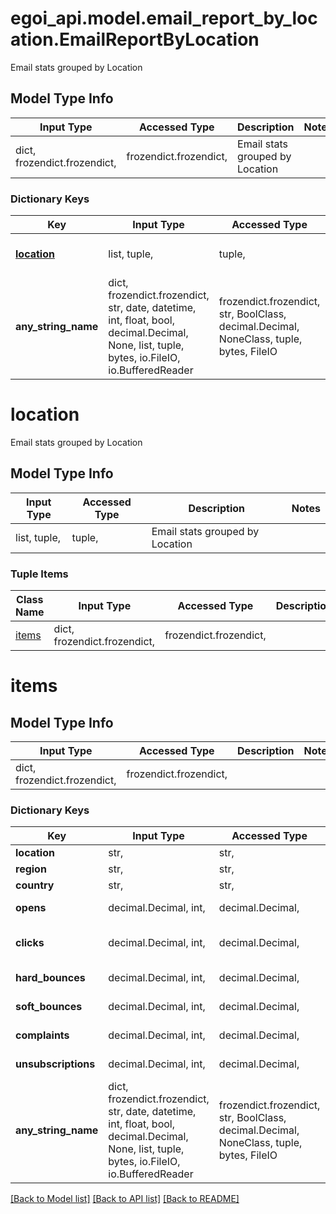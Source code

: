 # egoi_api.model.email_report_by_location.EmailReportByLocation

Email stats grouped by Location

## Model Type Info
Input Type | Accessed Type | Description | Notes
------------ | ------------- | ------------- | -------------
dict, frozendict.frozendict,  | frozendict.frozendict,  | Email stats grouped by Location | 

### Dictionary Keys
Key | Input Type | Accessed Type | Description | Notes
------------ | ------------- | ------------- | ------------- | -------------
**[location](#location)** | list, tuple,  | tuple,  | Email stats grouped by Location | [optional] 
**any_string_name** | dict, frozendict.frozendict, str, date, datetime, int, float, bool, decimal.Decimal, None, list, tuple, bytes, io.FileIO, io.BufferedReader | frozendict.frozendict, str, BoolClass, decimal.Decimal, NoneClass, tuple, bytes, FileIO | any string name can be used but the value must be the correct type | [optional]

# location

Email stats grouped by Location

## Model Type Info
Input Type | Accessed Type | Description | Notes
------------ | ------------- | ------------- | -------------
list, tuple,  | tuple,  | Email stats grouped by Location | 

### Tuple Items
Class Name | Input Type | Accessed Type | Description | Notes
------------- | ------------- | ------------- | ------------- | -------------
[items](#items) | dict, frozendict.frozendict,  | frozendict.frozendict,  |  | 

# items

## Model Type Info
Input Type | Accessed Type | Description | Notes
------------ | ------------- | ------------- | -------------
dict, frozendict.frozendict,  | frozendict.frozendict,  |  | 

### Dictionary Keys
Key | Input Type | Accessed Type | Description | Notes
------------ | ------------- | ------------- | ------------- | -------------
**location** | str,  | str,  | Location | [optional] 
**region** | str,  | str,  | Region | [optional] 
**country** | str,  | str,  | Country | [optional] 
**opens** | decimal.Decimal, int,  | decimal.Decimal,  | Total number of open messages | [optional] 
**clicks** | decimal.Decimal, int,  | decimal.Decimal,  | Total number of clicks in message | [optional] 
**hard_bounces** | decimal.Decimal, int,  | decimal.Decimal,  | Total number of hard bounces | [optional] 
**soft_bounces** | decimal.Decimal, int,  | decimal.Decimal,  | Total number of soft bounces | [optional] 
**complaints** | decimal.Decimal, int,  | decimal.Decimal,  | Total number of complaints | [optional] 
**unsubscriptions** | decimal.Decimal, int,  | decimal.Decimal,  | Total number of unsubscriptions | [optional] 
**any_string_name** | dict, frozendict.frozendict, str, date, datetime, int, float, bool, decimal.Decimal, None, list, tuple, bytes, io.FileIO, io.BufferedReader | frozendict.frozendict, str, BoolClass, decimal.Decimal, NoneClass, tuple, bytes, FileIO | any string name can be used but the value must be the correct type | [optional]

[[Back to Model list]](../../README.md#documentation-for-models) [[Back to API list]](../../README.md#documentation-for-api-endpoints) [[Back to README]](../../README.md)

